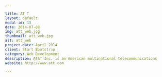```yaml
---

title: AT T
layout: default
modal-id: 13
date: 2014-07-08
img: att_web.jpg
thumbnail: att_web.jpg
alt: att_web
project-date: April 2014
client: Start Bootstrap
category: Web Development
description: AT&T Inc. is an American multinational telecommunications corporation, headquartered at Whitacre Tower in downtown Dallas, Texas.
website: http://www.att.com

---
```

